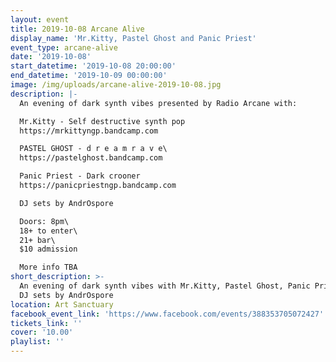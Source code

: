 ```yaml
---
layout: event
title: 2019-10-08 Arcane Alive
display_name: 'Mr.Kitty, Pastel Ghost and Panic Priest'
event_type: arcane-alive
date: '2019-10-08'
start_datetime: '2019-10-08 20:00:00'
end_datetime: '2019-10-09 00:00:00'
image: /img/uploads/arcane-alive-2019-10-08.jpg
description: |-
  An evening of dark synth vibes presented by Radio Arcane with:

  Mr.Kitty - Self destructive synth pop   
  https://mrkittyngp.bandcamp.com

  PASTEL GHOST - d r e a m r a v e\
  https://pastelghost.bandcamp.com

  Panic Priest - Dark crooner  
  https://panicpriestngp.bandcamp.com 

  DJ sets by AndrOspore

  Doors: 8pm\
  18+ to enter\
  21+ bar\
  $10 admission

  More info TBA
short_description: >-
  An evening of dark synth vibes with Mr.Kitty, Pastel Ghost, Panic Priest, and
  DJ sets by AndrOspore
location: Art Sanctuary
facebook_event_link: 'https://www.facebook.com/events/388353705072427'
tickets_link: ''
cover: '10.00'
playlist: ''
---
```


